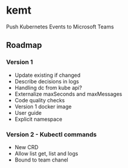 # kemt
Push Kubernetes Events to Microsoft Teams 

## Roadmap

### Version 1
- Update existing if changed
- Describe decisions in logs
- Handling dc from kube api?
- Externalize maxSeconds and maxMessages
- Code quality checks
- Version 1 docker image
- User guide
- Explicit namespace

### Version 2 - Kubectl commands
- New CRD
- Allow list get, list and logs
- Bound to team chanel


